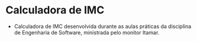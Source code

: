 # Calculadora de IMC

- Calculadora de IMC desenvolvida durante as aulas práticas da disciplina de Engenharia de Software, ministrada pelo monitor Itamar.